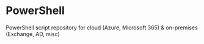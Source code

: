 # PowerShell
PowerShell script repository for cloud (Azure, Microsoft 365) & on-premises (Exchange, AD, misc)

